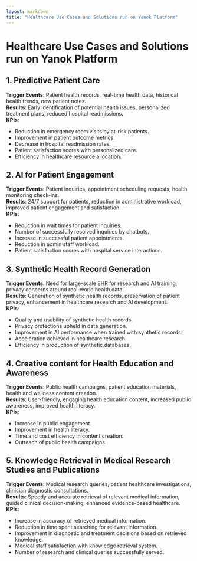 ```yaml
---
layout: markdown
title: "Healthcare Use Cases and Solutions run on Yanok Platform"
---
```


# Healthcare Use Cases and Solutions run on Yanok Platform

## 1. Predictive Patient Care

**Trigger Events**: Patient health records, real-time health data, historical health trends, new patient notes.<br />
**Results**: Early identification of potential health issues, personalized treatment plans, reduced hospital readmissions.<br />
**KPIs**:

- Reduction in emergency room visits by at-risk patients.
- Improvement in patient outcome metrics.
- Decrease in hospital readmission rates.
- Patient satisfaction scores with personalized care.
- Efficiency in healthcare resource allocation.

## 2. AI for Patient Engagement

**Trigger Events**: Patient inquiries, appointment scheduling requests, health monitoring check-ins.<br />
**Results**: 24/7 support for patients, reduction in administrative workload, improved patient engagement and satisfaction.<br />
**KPIs**:

- Reduction in wait times for patient inquiries.
- Number of successfully resolved inquiries by chatbots.
- Increase in successful patient appointments.
- Reduction in admin staff workload.
- Patient satisfaction scores with hospital service interactions.

## 3. Synthetic Health Record Generation

**Trigger Events**: Need for large-scale EHR for research and AI training, privacy concerns around real-world health data.<br />
**Results**: Generation of synthetic health records, preservation of patient privacy, enhancement in healthcare research and AI development.<br />
**KPIs**:

- Quality and usability of synthetic health records.
- Privacy protections upheld in data generation.
- Improvement in AI performance when trained with synthetic records.
- Acceleration achieved in healthcare research.
- Efficiency in production of synthetic databases.

## 4. Creative content for Health Education and Awareness

**Trigger Events**: Public health campaigns, patient education materials, health and wellness content creation.<br />
**Results**: User-friendly, engaging health education content, increased public awareness, improved health literacy.<br />
**KPIs**:

- Increase in public engagement.
- Improvement in health literacy.
- Time and cost efficiency in content creation.
- Outreach of public health campaigns.

## 5. Knowledge Retrieval in Medical Research Studies and Publications

**Trigger Events**: Medical research queries, patient healthcare investigations, clinician diagnostic consultations.<br />
**Results**: Speedy and accurate retrieval of relevant medical information, guided clinical decision-making, enhanced evidence-based healthcare.<br />
**KPIs**:

- Increase in accuracy of retrieved medical information.
- Reduction in time spent searching for relevant information.
- Improvement in diagnostic and treatment decisions based on retrieved knowledge.
- Medical staff satisfaction with knowledge retrieval system.
- Number of research and clinical queries successfully served.
